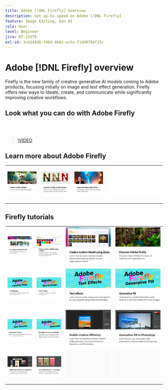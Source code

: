 ```yaml
---
title: Adobe [!DNL Firefly] Overview
description: Get up-to-speed on Adobe [!DNL Firefly]
feature: Image Editing, Gen AI
role: User
level: Beginner
jira: KT-13379
exl-id: 3c4244db-f46d-4682-ac5a-f1dd075bf15c
---
```

# Adobe [!DNL Firefly] overview

Firefly is the new family of creative generative AI models coming to Adobe products, focusing initially on image and text effect generation. Firefly offers new ways to ideate, create, and communicate while significantly improving creative workflows.

## Look what you can do with Adobe Firefly

<br>&nbsp;

>[!VIDEO](https://video.tv.adobe.com/v/3416970t1?quality=12&learn=on&hidetitle=true)

## Learn more about Adobe Firefly

<table style="table-layout:fixed">
<tr>
   <td>
      <a href="https://firefly.adobe.com/" target="_blank">
         <img alt="Adobe Firefly (Beta)" src="assets/firefly-beta.png" />
      </a>
  </td>
  <td>
      <a href="https://www.adobe.com/sensei/generative-ai/firefly.html" target="_blank">
         <img alt="Explore Firefly in Photoshop" src="assets/firefly-photoshop.png" />
      </a>
  </td>
  <td>
      <a href="webinar-experimenting.md">
         <img alt="Experimenting with Adobe Firefly" src="assets/webinar-experimenting.png" />
      </a>
  </td>
  <td>
    <img alt="Spacer" src="../assets/Whitespacer.png" />
    <div>
    <br>
  </td>
</tr>
</table>

## Firefly tutorials

<table style="table-layout:fixed">
<tr>
   <td>
      <a href="overview-of-firefly.md">
         <img alt="Overview of Adobe Firefly" src="assets/firefly-overview.png" />
      </a>
   </td>
   <td>
      <a href="custom-model-subject.md">
         <img alt="Create a Custom Model using a subject" src="assets/custom-model-subject.png" />
      </a>
   </td>
   <td>
      <a href="custom-model-style.md">
         <img alt="Create a Custom Model using styles" src="assets/custom-model-styles.png" />
      </a>
   </td>
  <td>
      <a href="discover.md">
         <img alt="Discover Adobe Firefly" src="assets/discover.png" />
      </a>
   </td>
</tr>
<tr>
  <td>
      <a href="landing-page.md">
         <img alt="Landing page" src="assets/landing-page.png" />
      </a>
   </td>
    <td>
      <a href="text-to-image.md">
         <img alt="Text to image" src="assets/text-to-image.png" />
      </a>
   </td>
   <td>
      <a href="text-effects.md">
         <img alt="Text effects" src="assets/text-effects.png" />
      </a>
   </td>
   <td>
      <a href="gen-fill.md">
         <img alt="Generative fill" src="assets/generative-fill.png" />
      </a>
   </td>
</tr>
<tr>
  <td>
      <a href="gen-recolor.md">
         <img alt="Generative recolor" src="assets/generative-recolor.png" />
      </a>
   </td>
   <td>
      <a href="examples.md">
         <img alt="Examples of how to use Firefly" src="assets/examples.png" />
      </a>
   </td>
   <td>
      <a href="enable-creative-efficiency.md">
         <img alt="Enable creative efficiency" src="assets/enable-creative-efficiency.png" />
      </a>
   </td>
   <td>
      <a href="generative-fill.md">
         <img alt="Generative Fill in Photoshop" src="assets/generative-fill-ps.png" />
      </a>
   </td>
</tr>
<tr>
   <td>
      <a href="web-banner-ad.md">
         <img alt="Banner ad variations in Photoshop" src="assets/banner-ad-variations.png" />
      </a>
  </td>
  <td>
      <a href="generative-recolor.md">
            <img alt="Generative Recolor in Illustrator" src="assets/firefly-recolor.png" />
      </a>
   </td>
   <td>
      <img alt="Spacer" src="../assets/Gray_thumbnail.png" />
      <div>
      <br>
   </td>
   <td>
      <img alt="Spacer" src="../assets/Gray_thumbnail.png" />
      <div>
      <br>
   </td>
</table>
